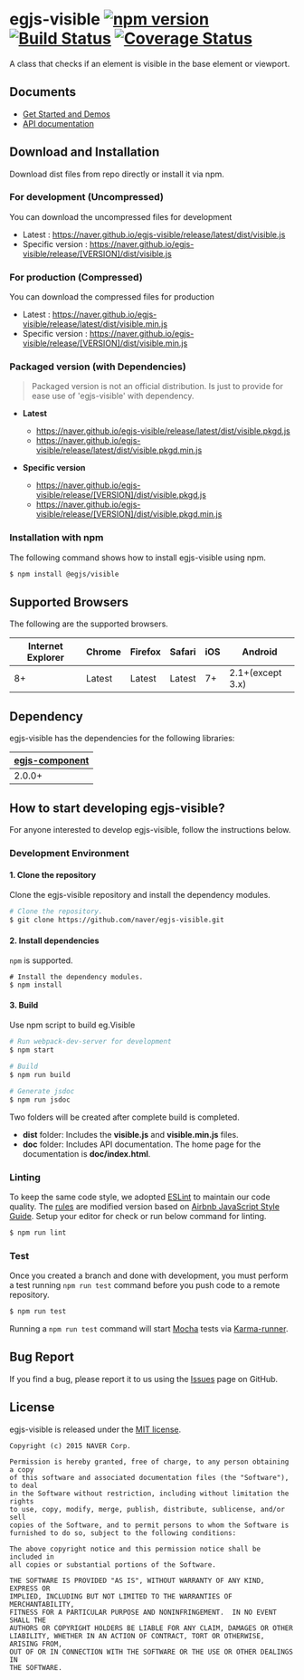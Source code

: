# egjs-visible [![npm version](https://badge.fury.io/js/%40egjs%2Fvisible.svg)](https://badge.fury.io/js/%40egjs%2Fvisible) [![Build Status](https://travis-ci.org/naver/egjs-visible.svg?branch=master)](https://travis-ci.org/naver/egjs-visible) [![Coverage Status](https://coveralls.io/repos/github/naver/egjs-visible/badge.svg?branch=master)](https://coveralls.io/github/naver/egjs-visible?branch=master)

A class that checks if an element is visible in the base element or viewport.

## Documents
- [Get Started and Demos](https://naver.github.io/egjs-visible/)
- [API documentation](https://naver.github.io/egjs-visible/release/latest/doc/)

## Download and Installation

Download dist files from repo directly or install it via npm. 

### For development (Uncompressed)

You can download the uncompressed files for development

- Latest : https://naver.github.io/egjs-visible/release/latest/dist/visible.js
- Specific version : https://naver.github.io/egjs-visible/release/[VERSION]/dist/visible.js

### For production (Compressed)

You can download the compressed files for production

- Latest : https://naver.github.io/egjs-visible/release/latest/dist/visible.min.js
- Specific version : https://naver.github.io/egjs-visible/release/[VERSION]/dist/visible.min.js

### Packaged version (with Dependencies)
> Packaged version is not an official distribution.
> Is just to provide for ease use of 'egjs-visible' with dependency.

 - **Latest**
    - https://naver.github.io/egjs-visible/release/latest/dist/visible.pkgd.js
    - https://naver.github.io/egjs-visible/release/latest/dist/visible.pkgd.min.js

 - **Specific version**
    - https://naver.github.io/egjs-visible/release/[VERSION]/dist/visible.pkgd.js
    - https://naver.github.io/egjs-visible/release/[VERSION]/dist/visible.pkgd.min.js

### Installation with npm

The following command shows how to install egjs-visible using npm.

```bash
$ npm install @egjs/visible
```


## Supported Browsers
The following are the supported browsers.

|Internet Explorer|Chrome|Firefox|Safari|iOS|Android|
|---|---|---|---|---|---|
|8+|Latest|Latest|Latest|7+|2.1+(except 3.x)|

## Dependency

egjs-visible has the dependencies for the following libraries:

|[egjs-component](http://github.com/naver/egjs/egjs-component)|
|----|
|2.0.0+|


## How to start developing egjs-visible?

For anyone interested to develop egjs-visible, follow the instructions below.

### Development Environment

#### 1. Clone the repository

Clone the egjs-visible repository and install the dependency modules.

```bash
# Clone the repository.
$ git clone https://github.com/naver/egjs-visible.git
```

#### 2. Install dependencies
`npm` is supported.

```
# Install the dependency modules.
$ npm install
```

#### 3. Build

Use npm script to build eg.Visible

```bash
# Run webpack-dev-server for development
$ npm start

# Build
$ npm run build

# Generate jsdoc
$ npm run jsdoc
```

Two folders will be created after complete build is completed.

- **dist** folder: Includes the **visible.js** and **visible.min.js** files.
- **doc** folder: Includes API documentation. The home page for the documentation is **doc/index.html**.

### Linting

To keep the same code style, we adopted [ESLint](http://eslint.org/) to maintain our code quality. The [rules](https://github.com/naver/eslint-config-naver/tree/master/rules) are modified version based on [Airbnb JavaScript Style Guide](https://github.com/airbnb/javascript).
Setup your editor for check or run below command for linting.

```bash
$ npm run lint
```

### Test

Once you created a branch and done with development, you must perform a test running `npm run test` command before you push code to a remote repository.

```bash
$ npm run test
```
Running a `npm run test` command will start [Mocha](https://mochajs.org/) tests via [Karma-runner](https://karma-runner.github.io/).


## Bug Report

If you find a bug, please report it to us using the [Issues](https://github.com/naver/egjs-visible/issues) page on GitHub.


## License
egjs-visible is released under the [MIT license](http://naver.github.io/egjs/license.txt).


```
Copyright (c) 2015 NAVER Corp.

Permission is hereby granted, free of charge, to any person obtaining a copy
of this software and associated documentation files (the "Software"), to deal
in the Software without restriction, including without limitation the rights
to use, copy, modify, merge, publish, distribute, sublicense, and/or sell
copies of the Software, and to permit persons to whom the Software is
furnished to do so, subject to the following conditions:

The above copyright notice and this permission notice shall be included in
all copies or substantial portions of the Software.

THE SOFTWARE IS PROVIDED "AS IS", WITHOUT WARRANTY OF ANY KIND, EXPRESS OR
IMPLIED, INCLUDING BUT NOT LIMITED TO THE WARRANTIES OF MERCHANTABILITY,
FITNESS FOR A PARTICULAR PURPOSE AND NONINFRINGEMENT.  IN NO EVENT SHALL THE
AUTHORS OR COPYRIGHT HOLDERS BE LIABLE FOR ANY CLAIM, DAMAGES OR OTHER
LIABILITY, WHETHER IN AN ACTION OF CONTRACT, TORT OR OTHERWISE, ARISING FROM,
OUT OF OR IN CONNECTION WITH THE SOFTWARE OR THE USE OR OTHER DEALINGS IN
THE SOFTWARE.
```
